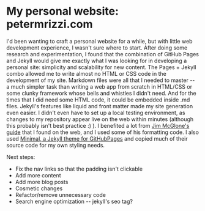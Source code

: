 # My personal website: petermrizzi.com
  
I'd been wanting to craft a personal website for a while, but with little web development experience, I wasn't sure where to start. After doing some research and experimentation, I found that the combination of GitHub Pages and Jekyll would give me exactly what I was looking for in developing a personal site: simplicity and scalability for new content. The Pages + Jekyll combo allowed me to write almost no HTML or CSS code in the development of my site. Markdown files were all that I needed to master -- a much simpler task than writing a web app from scratch in HTML/CSS or some clunky framework whose bells and whistles I didn't need. And for the times that I did need some HTML code, it could be embedded inside .md files. Jekyll's features like liquid and front matter made my site generation even easier. I didn't even have to set up a local testing environment, as changes to my repository appear live on the web within minutes (although this probably isn't best practice :) ). I benefited a lot from [Jim McGlone's guide](http://jmcglone.com/guides/github-pages/) that I found on the web, and I used some of his formatting code. I also used [Minimal, a Jekyll theme for GitHubPages](https://github.com/pages-themes/minimal) and copied much of their source code for my own styling needs.
  
Next steps:

- Fix the nav links so that the padding isn't clickable
- Add more content
- Add more blog posts
- Cosmetic changes
- Refactor/remove unnecessary code
- Search engine optimization -- jekyll's seo tag?

